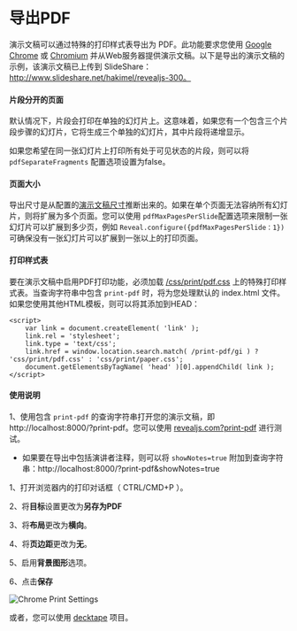# 导出PDF

演示文稿可以通过特殊的打印样式表导出为 PDF。此功能要求您使用  [Google Chrome](http://google.com/chrome)  或  [Chromium](https://www.chromium.org/Home) 并从Web服务器提供演示文稿。以下是导出的演示文稿的示例，该演示文稿已上传到 SlideShare：http://www.slideshare.net/hakimel/revealjs-300。 

####  片段分开的页面

默认情况下，片段会打印在单独的幻灯片上。这意味着，如果您有一个包含三个片段步骤的幻灯片，它将生成三个单独的幻灯片，其中片段将递增显示。 

如果您希望在同一张幻灯片上打印所有处于可见状态的片段，则可以将 `pdfSeparateFragments` 配置选项设置为false。

#### 页面大小

导出尺寸是从配置的[演示文稿尺寸](presentation-size.md)推断出来的。如果在单个页面无法容纳所有幻灯片，则将扩展为多个页面。您可以使用 `pdfMaxPagesPerSlide`配置选项来限制一张幻灯片可以扩展到多少页，例如 `Reveal.configure({pdfMaxPagesPerSlide：1})`可确保没有一张幻灯片可以扩展到一张以上的打印页面。 

#### 打印样式表

要在演示文稿中启用PDF打印功能，必须加载 [/css/print/pdf.css](https://github.com/hakimel/reveal.js/blob/master/css/print/pdf.css) 上的特殊打印样式表。当查询字符串中包含 `print-pdf` 时，将为您处理默认的 index.html 文件。如果您使用其他HTML模板，则可以将其添加到HEAD： 

```
<script>
	var link = document.createElement( 'link' );
	link.rel = 'stylesheet';
	link.type = 'text/css';
	link.href = window.location.search.match( /print-pdf/gi ) ? 'css/print/pdf.css' : 'css/print/paper.css';
	document.getElementsByTagName( 'head' )[0].appendChild( link );
</script>
```

#### 使用说明

1、使用包含 `print-pdf` 的查询字符串打开您的演示文稿，即 http://localhost:8000/?print-pdf。您可以使用 [revealjs.com?print-pdf](http://revealjs.com/?print-pdf) 进行测试。 

* 如果要在导出中包括演讲者注释，则可以将 `showNotes=true` 附加到查询字符串：http://localhost:8000/?print-pdf&showNotes=true 

1、打开浏览器内的打印对话框（ CTRL/CMD+P ）。

2、将**目标**设置更改为**另存为PDF**

3、将**布局**更改为**横向**。

4、将**页边距**更改为**无**。

5、启用**背景图形**选项。

6、点击**保存**

 ![Chrome Print Settings](https://camo.githubusercontent.com/e3b3088a2dd7a53caf72de529b3ce41465dd99f0/68747470733a2f2f73332e616d617a6f6e6177732e636f6d2f68616b696d2d7374617469632f72657665616c2d6a732f7064662d7072696e742d73657474696e67732d322e706e67) 

或者，您可以使用 [decktape](https://github.com/astefanutti/decktape) 项目。

